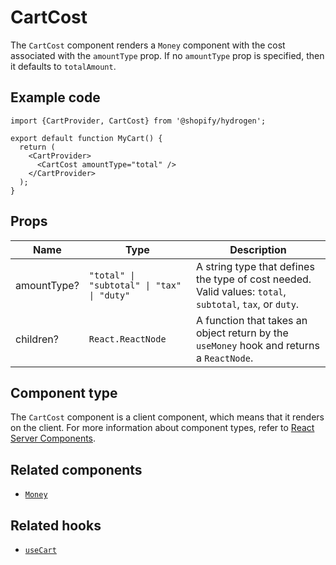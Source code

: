 # CartCost


The `CartCost` component renders a `Money` component with the
cost associated with the `amountType` prop. If no `amountType` prop is specified, then it defaults to `totalAmount`.

## Example code

```tsx
import {CartProvider, CartCost} from '@shopify/hydrogen';

export default function MyCart() {
  return (
    <CartProvider>
      <CartCost amountType="total" />
    </CartProvider>
  );
}
```

## Props

| Name        | Type                                                              | Description                                                                                              |
| ----------- | ----------------------------------------------------------------- | -------------------------------------------------------------------------------------------------------- |
| amountType? | <code>"total" &#124; "subtotal" &#124; "tax" &#124; "duty"</code> | A string type that defines the type of cost needed. Valid values: `total`, `subtotal`, `tax`, or `duty`. |
| children?   | <code>React.ReactNode</code>                                      | A function that takes an object return by the `useMoney` hook and returns a `ReactNode`.                 |

## Component type

The `CartCost` component is a client component, which means that it renders on the client.
For more information about component types, refer to [React Server Components](https://shopify.dev/custom-storefronts/hydrogen/react-server-components).

## Related components

- [`Money`](https://shopify.dev/api/hydrogen/components/primitive/money)

## Related hooks

- [`useCart`](https://shopify.dev/api/hydrogen/hooks/cart/usecart)
